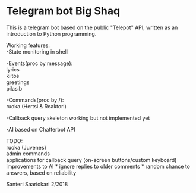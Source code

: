 # Telegram bot Big Shaq  

This is a telegram bot based on the public "Telepot" API, written as an introduction to Python programming.  


Working features:  
-State monitoring in shell    
  
-Events(proc by message):  
	lyrics  
	kiitos  
	greetings  
	pilasib    
	
-Commands(proc by /<command>):    
	ruoka (Hertsi & Reaktori)  
   
-Callback query skeleton working but not implemented yet  
  
-AI based on Chatterbot API  
   
TODO:  
	ruoka (Juvenes)  
	admin commands  
	applications for callback query (on-screen buttons/custom keyboard)  
	improvements to AI
	* ignore replies to older comments
	* random chance to answers, based on reliability
	
Santeri Saariokari 2/2018
